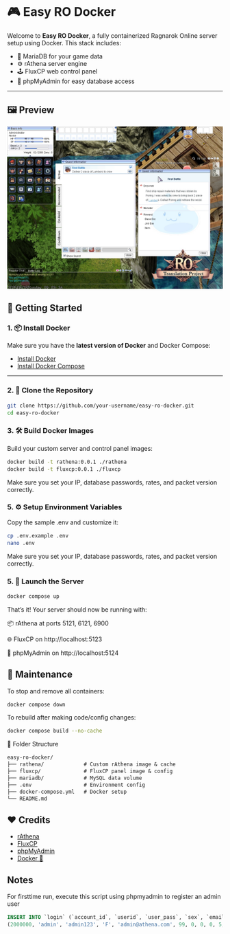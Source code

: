 # 🎮 Easy RO Docker

Welcome to **Easy RO Docker**, a fully containerized Ragnarok Online server setup using Docker. This stack includes:

- 🐋 MariaDB for your game data
- ⚙️ rAthena server engine
- 🕹️ FluxCP web control panel
- 🧪 phpMyAdmin for easy database access

---

## 🖼️ Preview

![FluxCP Screenshot](assets/screenshoot01.jpg)

## 🚀 Getting Started

### 1. 📦 Install Docker

Make sure you have the **latest version of Docker** and Docker Compose:

- [Install Docker](https://docs.docker.com/get-docker/)
- [Install Docker Compose](https://docs.docker.com/compose/install/)

---

### 2. 🧬 Clone the Repository

```bash
git clone https://github.com/your-username/easy-ro-docker.git
cd easy-ro-docker
```

### 3. 🛠️ Build Docker Images

Build your custom server and control panel images:

```bash
docker build -t rathena:0.0.1 ./rathena
docker build -t fluxcp:0.0.1 ./fluxcp
```

Make sure you set your IP, database passwords, rates, and packet version correctly.

### 5. ⚙️ Setup Environment Variables

Copy the sample .env and customize it:

```bash
cp .env.example .env
nano .env
```

Make sure you set your IP, database passwords, rates, and packet version correctly.

### 5. 📡 Launch the Server

```bash
docker compose up
```

That’s it! Your server should now be running with:

📦 rAthena at ports 5121, 6121, 6900

🌐 FluxCP on http://localhost:5123

🧪 phpMyAdmin on http://localhost:5124

## 🧹 Maintenance

To stop and remove all containers:

```bash
docker compose down
```

To rebuild after making code/config changes:

```bash
docker compose build --no-cache
```

📁 Folder Structure

```text
easy-ro-docker/
├── rathena/             # Custom rAthena image & cache
├── fluxcp/              # FluxCP panel image & config
├── mariadb/             # MySQL data volume
├── .env                 # Environment config
├── docker-compose.yml   # Docker setup
└── README.md
```

## ❤️ Credits

- [rAthena](https://github.com/rathena/rathena)
- [FluxCP](https://github.com/rathena/FluxCP)
- [phpMyAdmin](https://www.phpmyadmin.net/)
- [Docker 🐋](https://www.docker.com/)

## Notes

For firsttime run, execute this script using phpmyadmin to register an admin user

```sql
INSERT INTO `login` (`account_id`, `userid`, `user_pass`, `sex`, `email`, `group_id`, `state`, `unban_time`, `expiration_time`, `logincount`, `lastlogin`, `last_ip`, `birthdate`, `character_slots`, `pincode`, `pincode_change`, `vip_time`, `old_group`, `web_auth_token`, `web_auth_token_enabled`) VALUES
(2000000, 'admin', 'admin123', 'F', 'admin@athena.com', 99, 0, 0, 0, 5, '2025-05-18 01:17:10', '192.168.0.100', NULL, 0, '1412', 1747530571, 0, 0, 'ce6a6fa2899bbf24', 0);

```
